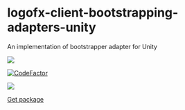 # logofx-client-bootstrapping-adapters-unity
An implementation of bootstrapper adapter for Unity

<img src=https://ci.appveyor.com/api/projects/status/github/logofx/logofx-client-bootstrapping-adapters-unity>

[![CodeFactor](https://www.codefactor.io/repository/github/logofx/logofx-client-bootstrapping-adapters-unity/badge/master)](https://www.codefactor.io/repository/github/logofx/logofx-client-bootstrapping-adapters-unity/overview/master)

<img src=https://img.shields.io/nuget/dt/LogoFX.Client.Bootstrapping.Adapters.Unity>

[Get package](https://www.nuget.org/packages/LogoFX.Client.Bootstrapping.Adapters.Unity)